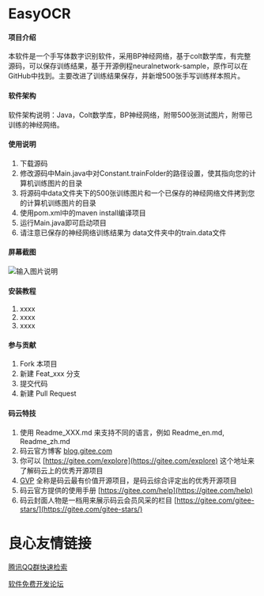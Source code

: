 # EasyOCR

#### 项目介绍
本软件是一个手写体数字识别软件，采用BP神经网络，基于colt数学库，有完整源码，可以保存训练结果，基于开源例程neuralnetwork-sample，原作可以在GitHub中找到。主要改进了训练结果保存，并新增500张手写训练样本照片。

#### 软件架构
软件架构说明：Java，Colt数学库，BP神经网络，附带500张测试图片，附带已训练的神经网络。

#### 使用说明

1. 下载源码
2. 修改源码中Main.java中对Constant.trainFolder的路径设置，使其指向您的计算机训练图片的目录
3. 将源码中data文件夹下的500张训练图片和一个已保存的神经网络文件拷到您的计算机训练图片的目录
4. 使用pom.xml中的maven install编译项目
5. 运行Main.java即可启动项目
6. 请注意已保存的神经网络训练结果为 data文件夹中的train.data文件

#### 屏幕截图

![输入图片说明](https://images.gitee.com/uploads/images/2018/0909/181848_0c93250d_1203742.png "screenShot.png")


#### 安装教程

1. xxxx
2. xxxx
3. xxxx

#### 参与贡献

1. Fork 本项目
2. 新建 Feat_xxx 分支
3. 提交代码
4. 新建 Pull Request


#### 码云特技

1. 使用 Readme\_XXX.md 来支持不同的语言，例如 Readme\_en.md, Readme\_zh.md
2. 码云官方博客 [blog.gitee.com](https://blog.gitee.com)
3. 你可以 [https://gitee.com/explore](https://gitee.com/explore) 这个地址来了解码云上的优秀开源项目
4. [GVP](https://gitee.com/gvp) 全称是码云最有价值开源项目，是码云综合评定出的优秀开源项目
5. 码云官方提供的使用手册 [https://gitee.com/help](https://gitee.com/help)
6. 码云封面人物是一档用来展示码云会员风采的栏目 [https://gitee.com/gitee-stars/](https://gitee.com/gitee-stars/)

 # 良心友情链接

[腾讯QQ群快速检索](http://u.720life.cn/s/8cf73f7c)

[软件免费开发论坛](http://u.720life.cn/s/bbb01dc0)